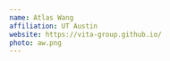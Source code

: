 ```yaml
---
name: Atlas Wang
affiliation: UT Austin
website: https://vita-group.github.io/
photo: aw.png
---
```

